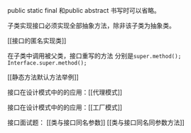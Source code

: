 public static final 和public abstract 书写时可以省略。

子类实现接口必须实现全部抽象方法，除非该子类为抽象类。

[[接口的匿名实现类]]

在子类中调用被父类，接口重写的方法 分别是`super.method();` `Interface.super.method();`

[[静态方法默认方法举例]]

接口在设计模式中的的应用：[[代理模式]]

接口在设计模式中的的应用：[[工厂模式]]

接口面试题：
[[类与接口同名参数]]
[[类与接口同名同参数方法]]